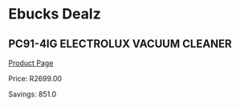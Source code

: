
# Ebucks Dealz
## PC91-4IG ELECTROLUX VACUUM CLEANER
[Product Page](https://www.ebucks.com/web/shop/productSelected.do?prodId=1173034483&catId=998409624)

Price: R2699.00

Savings: 851.0


	